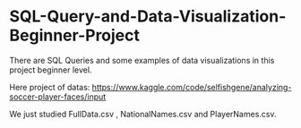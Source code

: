 # SQL-Query-and-Data-Visualization-Beginner-Project

There are SQL Queries and some examples of data visualizations in this project beginner level.

Here project of datas: https://www.kaggle.com/code/selfishgene/analyzing-soccer-player-faces/input

We just studied FullData.csv , NationalNames.csv and PlayerNames.csv. 
